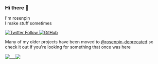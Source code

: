 ### Hi there 👋
I'm rosenpin\
I make stuff sometimes


<p>
  <a href="https://twitter.com/rosenpin">
    <img alt="Twitter Follow" src="https://img.shields.io/twitter/follow/rosenpin?style=for-the-badge">
  </a>

  <a href="https://github.com/rosenpin">
    <img alt="GitHub" src="https://img.shields.io/github/followers/rosenpin?style=for-the-badge&label=Follow&logo=Github">
  </a>
</p>



Many of my older projects have been moved to [@rosenpin-deprecated](https://github.com/rosenpin-deprecated) so check it out if you're looking for something that once was here

<a href="https://github.com/rosenpin">
  <img align="center" src="https://github-readme-stats.vercel.app/api?username=rosenpin&count_private=true" /> 
</a>
<a href="https://github.com/rosenpin">
  <img align="center" src="https://github-readme-stats.vercel.app/api/top-langs/?username=rosenpin" />
</a>
